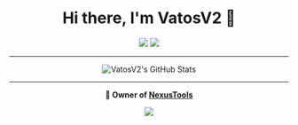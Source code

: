 <h1 align="center">Hi there, I'm VatosV2 👋</h1>

<p align="center">
  <a href="https://github.com/VatosV2"><img src="https://img.shields.io/github/followers/cf-vatos?label=Follow&style=social"></a>
  <a href="https://discord.gg/nexustools" target="_blank"><img src="https://img.shields.io/badge/Discord-%237289DA.svg?style=flat&logo=discord&logoColor=white"></a>
</p>

---

<p align="center">
  <img src="https://github-readme-stats.vercel.app/api?username=cf-vatos&theme=dark&show_icons=true&hide_border=true&count_private=true" alt="VatosV2's GitHub Stats">
</p>

---

<p align="center">
  <strong>💼 Owner of <a href="https://nexustools.de/" target="_blank">NexusTools</a></strong>
</p>

<p align="center">
  <a href="https://github.com/VatosV2?tab=repositories"><img src="https://img.shields.io/badge/-Explore%20my%20Repos-24292e?style=for-the-badge&logo=Github"></a>
</p>
